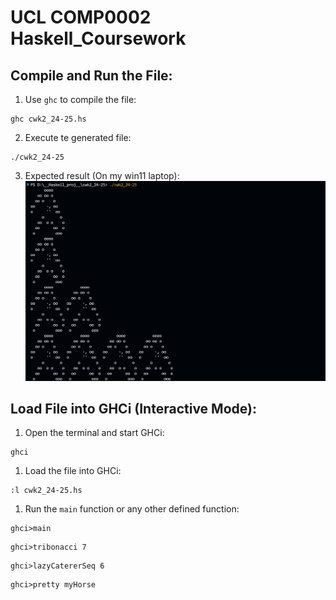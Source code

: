 # UCL COMP0002 Haskell_Coursework

## Compile and Run the File:
1. Use `ghc` to compile the file:
```
ghc cwk2_24-25.hs
```
2. Execute te generated file:
```
./cwk2_24-25
```
3. Expected result (On my win11 laptop):  
![Expected result](result_preview.png)


## Load File into GHCi (Interactive Mode):
1. Open the terminal and start GHCi:
 ```
 ghci
 ```
1. Load the file into GHCi:
 ```
 :l cwk2_24-25.hs
 ```
1. Run the `main` function or any other defined function:
 ```
 ghci>main
 ```
 ```
 ghci>tribonacci 7
 ```
 ```
 ghci>lazyCatererSeq 6
 ```
 ```
 ghci>pretty myHorse
 ```
    